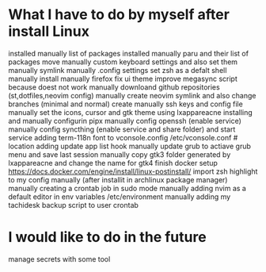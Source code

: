 # What I have to do by myself after install Linux
installed manually list of packages
installed manually paru and their list of packages
move manually custom keyboard settings and also set them manually
symlink manually .config settings
set zsh as a defalt shell manually
install manually firefox fix ui theme
improve megasync script because doest not work 
manually downloand github repositories (st,dotfiles,neovim config)
manually create neovim symlink and also change branches (minimal and normal)
create manually ssh keys and config file
manually set the icons, cursor and gtk theme using lxappareacne
installing and manually configurin pipx
manually config openssh (enable service)
manually config syncthing (enable service and share folder) and start service
adding term-118n font to vconsole.config /etc/vconsole.conf # location
adding update app list hook
manually update grub to actiave grub menu and save last session
manually copy gtk3 folder generated by lxappareacne and change the name for gtk4
finish docker setup https://docs.docker.com/engine/install/linux-postinstall/
import zsh highlight to my config manually (after installit in archlinux package manager)
manually creating a crontab job in sudo mode
manually adding nvim as a default editor in env variables /etc/environment
manually adding my tachidesk backup script to user crontab


# I would like to do in the future
manage secrets with some tool
